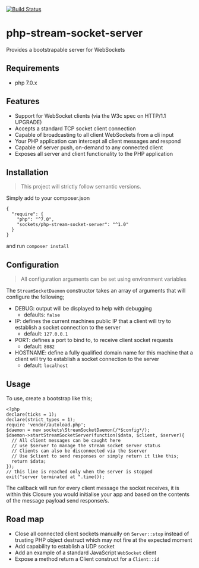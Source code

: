 [![Build Status](https://travis-ci.org/chrisdlangton/php-stream-socket-server.svg?branch=master)](https://travis-ci.org/chrisdlangton/php-stream-socket-server)

# php-stream-socket-server
Provides a bootstrapable server for WebSockets

## Requirements

- php 7.0.x

## Features

- Support for WebSocket clients (via the W3c spec on HTTP/1.1 UPGRADE)
- Accepts a standard TCP socket client connection
- Capable of broadcasting to all client WebSockets from a cli input
- Your PHP application can intercept all client messages and respond
- Capable of server push, on-demand to any connected client
- Exposes all server and client functionality to the PHP application

## Installation

> This project will strictly follow semantic versions.

Simply add to your composer.json

```
{
  "require": {
    "php": "^7.0",
    "sockets/php-stream-socket-server": "^1.0"
  }
}
```

and run `composer install`

## Configuration

> All configuration arguments can be set using environment variables

The `StreamSocketDaemon` constructor takes an array of arguments that will configure the following;

- DEBUG: output will be displayed to help with debugging
    - defaults: `false`
- IP: defines the current machines public IP that a client will try to establish a socket connection to the server
    - default: `127.0.0.1`
- PORT: defines a port to bind to, to receive client socket requests
    - default: `8082`
- HOSTNAME: define a fully qualified domain name for this machine that a client will try to establish a socket connection to the server
    - default: `localhost`

## Usage

To use, create a bootstrap like this;

```
<?php
declare(ticks = 1);
declare(strict_types = 1);
require 'vendor/autoload.php';
$daemon = new sockets\StreamSocketDaemon(/*$config*/);
$daemon->startStreamSocketServer(function($data, $client, $server){
  // All client messages can be caught here
  // use $server to manage the stream socket server status
  // Clients can also be disconnected via the $server
  // Use $client to send responses or simply return it like this;
  return $data;
});
// this line is reached only when the server is stopped
exit("server terminated at ".time());
```

The callback will run for every client message the socket receives, it is within this Closure you would initialise your app and based on the contents of the message payload send response/s.

## Road map

- Close all connected client sockets manually on `Server::stop` instead of trusting PHP object destruct which may not fire at the expected moment
- Add capability to establish a UDP socket
- Add an example of a standard JavaScript `WebSocket` client
- Expose a method return a Client construct for a `Client::id`
